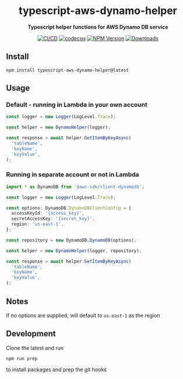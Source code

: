 <h1 align="center">typescript-aws-dynamo-helper</h1>

<div align="center">
    
<b>Typescript helper functions for AWS Dynamo DB service</b>
    
[![CI/CD](https://github.com/kbrashears5/typescript-aws-dynamo-helper/actions/workflows/ci-cd.yml/badge.svg)](https://github.com/kbrashears5/typescript-aws-dynamo-helper/actions/workflows/ci-cd.yml)
[![codecov](https://codecov.io/gh/kbrashears5/typescript-aws-dynamo-helper/branch/master/graph/badge.svg?token=T6OZM1I750)](https://codecov.io/gh/kbrashears5/typescript-aws-dynamo-helper)
[![NPM Version](https://img.shields.io/npm/v/typescript-aws-dynamo-helper)](https://img.shields.io/npm/v/typescript-aws-dynamo-helper)
[![Downloads](https://img.shields.io/npm/dt/typescript-aws-dynamo-helper)](https://img.shields.io/npm/dt/typescript-aws-dynamo-helper)

</div>

## Install

```
npm install typescript-aws-dynamo-helper@latest
```

## Usage

### Default - running in Lambda in your own account

```typescript
const logger = new Logger(LogLevel.Trace);

const helper = new DynamoHelper(logger);

const response = await helper.GetItemByKeyAsync(
  'tableName',
  'keyName',
  'keyValue',
);
```

### Running in separate account or not in Lambda

```typescript
import * as DynamoDB from '@aws-sdk/client-dynamodb';

const logger = new Logger(LogLevel.Trace);

const options: DynamoDB.DynamoDBClientConfig = {
  accessKeyId: '{access_key}',
  secretAccessKey: '{secret_key}',
  region: 'us-east-1',
};

const repository = new DynamoDB.DynamoDB(options);

const helper = new DynamoHelper(logger, repository);

const response = await helper.GetItemByKeyAsync(
  'tableName',
  'keyName',
  'keyValue',
);
```

## Notes

If no options are supplied, will default to `us-east-1` as the region

## Development

Clone the latest and run

```npm
npm run prep
```

to install packages and prep the git hooks
